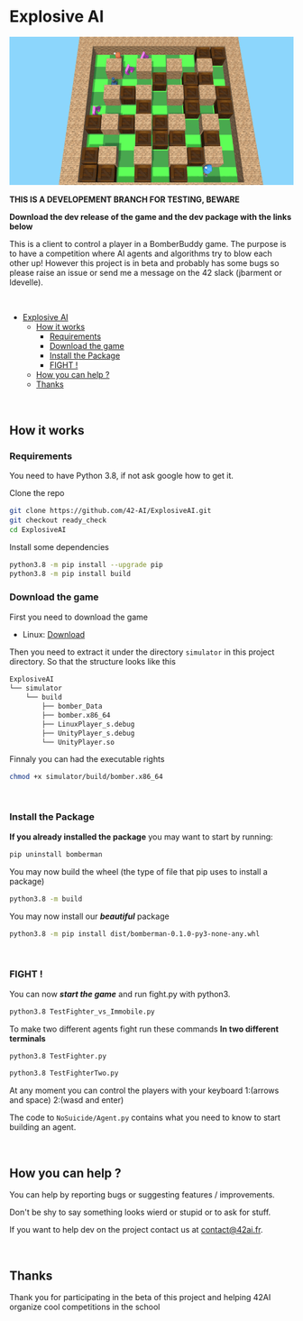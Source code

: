 # Explosive AI

![Bob Agent Demo](./assets/Demo_Bob.gif)

**THIS IS A DEVELOPEMENT BRANCH FOR TESTING, BEWARE**

**Download the dev release of the game and the dev package with the links below**

This is a client to control a player in a BomberBuddy game. The purpose is to have a competition where AI agents and algorithms try to blow each other up! However this project is in beta and probably has some bugs so please raise an issue or send me a message on the 42 slack (jbarment or ldevelle).  

<br/>


- [Explosive AI](#explosive-ai)
	- [How it works](#how-it-works)
		- [Requirements](#requirements)
		- [Download the game](#download-the-game)
		- [Install the Package](#install-the-package)
		- [FIGHT !](#fight-)
	- [How you can help ?](#how-you-can-help-)
	- [Thanks](#thanks)


<br/>

## How it works

### Requirements
You need to have Python 3.8, if not ask google how to get it.

Clone the repo

```sh
git clone https://github.com/42-AI/ExplosiveAI.git
git checkout ready_check
cd ExplosiveAI
```

Install some dependencies

```sh
python3.8 -m pip install --upgrade pip
python3.8 -m pip install build
```

### Download the game

First you need to download the game

- Linux: [Download](https://drive.google.com/file/d/14YYDmze0_BERbdRwDsEP_YOHEHThr71Z/view?usp=sharing)

Then you need to extract it under the directory `simulator` in this project directory. So that the structure looks like this

```
ExplosiveAI
└── simulator
    └── build
        ├── bomber_Data
        ├── bomber.x86_64
        ├── LinuxPlayer_s.debug
        ├── UnityPlayer_s.debug
        └── UnityPlayer.so
```

Finnaly you can had the executable rights

```sh
chmod +x simulator/build/bomber.x86_64
```

<br/>

### Install the Package

**If you already installed the package** you may want to start by running:

```sh
pip uninstall bomberman 
```

You may now build the wheel (the type of file that pip uses to install a package)

```sh
python3.8 -m build 
```

You may now install our ***beautiful*** package

```sh
python3.8 -m pip install dist/bomberman-0.1.0-py3-none-any.whl
```

<br/>


### FIGHT !

You can now ***start the game*** and run fight.py with python3.

```sh
python3.8 TestFighter_vs_Immobile.py
```

To make two different agents fight run these commands **In two different terminals**

```sh
python3.8 TestFighter.py
```

```sh
python3.8 TestFighterTwo.py
```

At any moment you can control the players with your keyboard 1:(arrows and space) 2:(wasd and enter)

The code to `NoSuicide/Agent.py` contains what you need to know to start building an agent.  

<br/>

## How you can help ?

You can help by reporting bugs or suggesting features / improvements.  

Don't be shy to say something looks wierd or stupid or to ask for stuff.

If you want to help dev on the project contact us at contact@42ai.fr.  

<br/>

## Thanks
Thank you for participating in the beta of this project and helping 42AI organize cool competitions in the school
